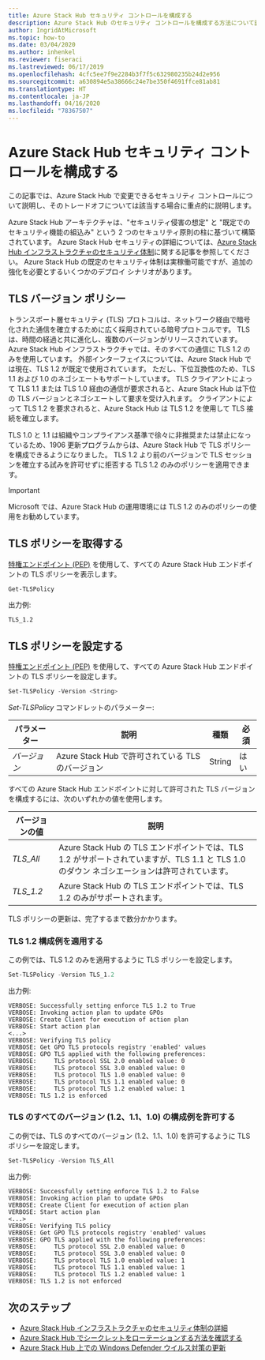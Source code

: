 ```yaml
---
title: Azure Stack Hub セキュリティ コントロールを構成する
description: Azure Stack Hub のセキュリティ コントロールを構成する方法について説明します
author: IngridAtMicrosoft
ms.topic: how-to
ms.date: 03/04/2020
ms.author: inhenkel
ms.reviewer: fiseraci
ms.lastreviewed: 06/17/2019
ms.openlocfilehash: 4cfc5ee7f9e2284b3f7f5c632980235b24d2e956
ms.sourcegitcommit: a630894e5a38666c24e7be350f4691ffce81ab81
ms.translationtype: HT
ms.contentlocale: ja-JP
ms.lasthandoff: 04/16/2020
ms.locfileid: "78367507"
---
```

# <a name="configure-azure-stack-hub-security-controls"></a>Azure Stack Hub セキュリティ コントロールを構成する

この記事では、Azure Stack Hub で変更できるセキュリティ コントロールについて説明し、そのトレードオフについては該当する場合に重点的に説明します。

Azure Stack Hub アーキテクチャは、"セキュリティ侵害の想定" と "既定でのセキュリティ機能の組込み" という 2 つのセキュリティ原則の柱に基づいて構築されています。 Azure Stack Hub セキュリティの詳細については、[Azure Stack Hub インフラストラクチャのセキュリティ体制](azure-stack-security-foundations.md)に関する記事を参照してください。 Azure Stack Hub の既定のセキュリティ体制は実稼働可能ですが、追加の強化を必要とするいくつかのデプロイ シナリオがあります。

## <a name="tls-version-policy"></a>TLS バージョン ポリシー

トランスポート層セキュリティ (TLS) プロトコルは、ネットワーク経由で暗号化された通信を確立するために広く採用されている暗号プロトコルです。 TLS は、時間の経過と共に進化し、複数のバージョンがリリースされています。 Azure Stack Hub インフラストラクチャでは、そのすべての通信に TLS 1.2 のみを使用しています。 外部インターフェイスについては、Azure Stack Hub では現在、TLS 1.2 が既定で使用されています。 ただし、下位互換性のため、TLS 1.1 および 1\.0 のネゴシエートもサポートしています。 TLS クライアントによって TLS 1.1 または TLS 1.0 経由の通信が要求されると、Azure Stack Hub は下位の TLS バージョンとネゴシエートして要求を受け入れます。 クライアントによって TLS 1.2 を要求されると、Azure Stack Hub は TLS 1.2 を使用して TLS 接続を確立します。

TLS 1.0 と 1.1 は組織やコンプライアンス基準で徐々に非推奨または禁止になっているため、1906 更新プログラムからは、Azure Stack Hub で TLS ポリシーを構成できるようになりました。 TLS 1.2 より前のバージョンで TLS セッションを確立する試みを許可せずに拒否する TLS 1.2 のみのポリシーを適用できます。

> [!IMPORTANT]
> Microsoft では、Azure Stack Hub の運用環境には TLS 1.2 のみのポリシーの使用をお勧めしています。

## <a name="get-tls-policy"></a>TLS ポリシーを取得する

[特権エンドポイント (PEP)](azure-stack-privileged-endpoint.md) を使用して、すべての Azure Stack Hub エンドポイントの TLS ポリシーを表示します。

```powershell
Get-TLSPolicy
```

出力例:

    TLS_1.2

## <a name="set-tls-policy"></a>TLS ポリシーを設定する

[特権エンドポイント (PEP)](azure-stack-privileged-endpoint.md) を使用して、すべての Azure Stack Hub エンドポイントの TLS ポリシーを設定します。

```powershell
Set-TLSPolicy -Version <String>
```

*Set-TLSPolicy* コマンドレットのパラメーター:

| パラメーター | 説明 | 種類 | 必須 |
|---------|---------|---------|---------|
| *バージョン* | Azure Stack Hub で許可されている TLS のバージョン | String | はい|

すべての Azure Stack Hub エンドポイントに対して許可された TLS バージョンを構成するには、次のいずれかの値を使用します。

| バージョンの値 | 説明 |
|---------|---------|
| *TLS_All* | Azure Stack Hub の TLS エンドポイントでは、TLS 1.2 がサポートされていますが、TLS 1.1 と TLS 1.0 のダウン ネゴシエーションは許可されています。 |
| *TLS_1.2* | Azure Stack Hub の TLS エンドポイントでは、TLS 1.2 のみがサポートされます。 | 

TLS ポリシーの更新は、完了するまで数分かかります。

### <a name="enforce-tls-12-configuration-example"></a>TLS 1.2 構成例を適用する

この例では、TLS 1.2 のみを適用するように TLS ポリシーを設定します。

```powershell
Set-TLSPolicy -Version TLS_1.2
```

出力例:

    VERBOSE: Successfully setting enforce TLS 1.2 to True
    VERBOSE: Invoking action plan to update GPOs
    VERBOSE: Create Client for execution of action plan
    VERBOSE: Start action plan
    <...>
    VERBOSE: Verifying TLS policy
    VERBOSE: Get GPO TLS protocols registry 'enabled' values
    VERBOSE: GPO TLS applied with the following preferences:
    VERBOSE:     TLS protocol SSL 2.0 enabled value: 0
    VERBOSE:     TLS protocol SSL 3.0 enabled value: 0
    VERBOSE:     TLS protocol TLS 1.0 enabled value: 0
    VERBOSE:     TLS protocol TLS 1.1 enabled value: 0
    VERBOSE:     TLS protocol TLS 1.2 enabled value: 1
    VERBOSE: TLS 1.2 is enforced

### <a name="allow-all-versions-of-tls-12-11-and-10-configuration-example"></a>TLS のすべてのバージョン (1.2、1.1、1.0) の構成例を許可する

この例では、TLS のすべてのバージョン (1.2、1.1、1.0) を許可するように TLS ポリシーを設定します。

```powershell
Set-TLSPolicy -Version TLS_All
```

出力例:

    VERBOSE: Successfully setting enforce TLS 1.2 to False
    VERBOSE: Invoking action plan to update GPOs
    VERBOSE: Create Client for execution of action plan
    VERBOSE: Start action plan
    <...>
    VERBOSE: Verifying TLS policy
    VERBOSE: Get GPO TLS protocols registry 'enabled' values
    VERBOSE: GPO TLS applied with the following preferences:
    VERBOSE:     TLS protocol SSL 2.0 enabled value: 0
    VERBOSE:     TLS protocol SSL 3.0 enabled value: 0
    VERBOSE:     TLS protocol TLS 1.0 enabled value: 1
    VERBOSE:     TLS protocol TLS 1.1 enabled value: 1
    VERBOSE:     TLS protocol TLS 1.2 enabled value: 1
    VERBOSE: TLS 1.2 is not enforced

## <a name="next-steps"></a>次のステップ

- [Azure Stack Hub インフラストラクチャのセキュリティ体制の詳細](azure-stack-security-foundations.md)
- [Azure Stack Hub でシークレットをローテーションする方法を確認する](azure-stack-rotate-secrets.md)
- [Azure Stack Hub 上での Windows Defender ウイルス対策の更新](azure-stack-security-av.md)
